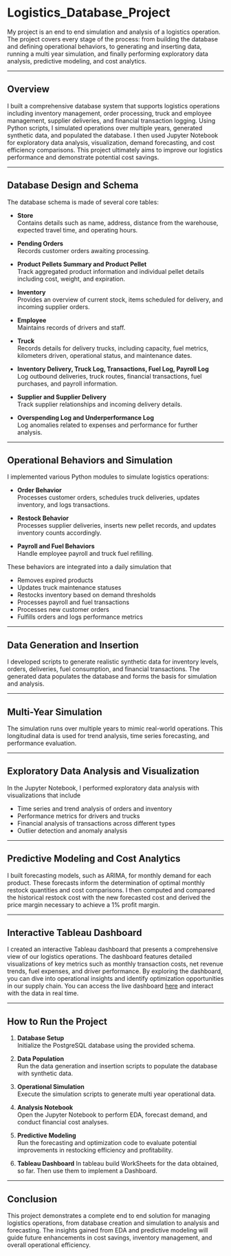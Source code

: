 # Logistics_Database_Project

My project is an end to end simulation and analysis of a logistics operation. The project covers every stage of the process: from building the database and defining operational behaviors, to generating and inserting data, running a multi year simulation, and finally performing exploratory data analysis, predictive modeling, and cost analytics.

---

## Overview

I built a comprehensive database system that supports logistics operations including inventory management, order processing, truck and employee management, supplier deliveries, and financial transaction logging. Using Python scripts, I simulated operations over multiple years, generated synthetic data, and populated the database. I then used Jupyter Notebook for exploratory data analysis, visualization, demand forecasting, and cost efficiency comparisons. This project ultimately aims to improve our logistics performance and demonstrate potential cost savings.

---

## Database Design and Schema

  The database schema is made of several core tables:

* **Store**  
  Contains details such as name, address, distance from the warehouse, expected travel time, and operating hours.

* **Pending Orders**  
  Records customer orders awaiting processing.

* **Product Pellets Summary and Product Pellet**  
  Track aggregated product information and individual pellet details including cost, weight, and expiration.

* **Inventory**  
  Provides an overview of current stock, items scheduled for delivery, and incoming supplier orders.

* **Employee**  
  Maintains records of drivers and staff.

* **Truck**  
  Records details for delivery trucks, including capacity, fuel metrics, kilometers driven, operational status, and maintenance dates.

* **Inventory Delivery, Truck Log, Transactions, Fuel Log, Payroll Log**  
  Log outbound deliveries, truck routes, financial transactions, fuel purchases, and payroll information.

* **Supplier and Supplier Delivery**  
  Track supplier relationships and incoming delivery details.

* **Overspending Log and Underperformance Log**  
  Log anomalies related to expenses and performance for further analysis.

---

## Operational Behaviors and Simulation

I implemented various Python modules to simulate logistics operations:

* **Order Behavior**  
  Processes customer orders, schedules truck deliveries, updates inventory, and logs transactions.

* **Restock Behavior**  
  Processes supplier deliveries, inserts new pellet records, and updates inventory counts accordingly.

* **Payroll and Fuel Behaviors**  
  Handle employee payroll and truck fuel refilling.

These behaviors are integrated into a daily simulation that

* Removes expired products  
* Updates truck maintenance statuses  
* Restocks inventory based on demand thresholds  
* Processes payroll and fuel transactions  
* Processes new customer orders  
* Fulfills orders and logs performance metrics

---

## Data Generation and Insertion

I developed scripts to generate realistic synthetic data for inventory levels, orders, deliveries, fuel consumption, and financial transactions. The generated data populates the database and forms the basis for simulation and analysis.

---

## Multi-Year Simulation

The simulation runs over multiple years to mimic real-world operations. This longitudinal data is used for trend analysis, time series forecasting, and performance evaluation.

---

## Exploratory Data Analysis and Visualization

In the Jupyter Notebook, I performed exploratory data analysis with visualizations that include

* Time series and trend analysis of orders and inventory  
* Performance metrics for drivers and trucks  
* Financial analysis of transactions across different types  
* Outlier detection and anomaly analysis

---

## Predictive Modeling and Cost Analytics

I built forecasting models, such as ARIMA, for monthly demand for each product. These forecasts inform the determination of optimal monthly restock quantities and cost comparisons. I then computed and compared the historical restock cost with the new forecasted cost and derived the price margin necessary to achieve a 1% profit margin.

---

## Interactive Tableau Dashboard

I created an interactive Tableau dashboard that presents a comprehensive view of our logistics operations. The dashboard features detailed visualizations of key metrics such as monthly transaction costs, net revenue trends, fuel expenses, and driver performance. By exploring the dashboard, you can dive into operational insights and identify optimization opportunities in our supply chain. You can access the live dashboard [here](https://public.tableau.com/views/Logistics_17445446866560/Dashboard2?:language=en-US&:sid=&:redirect=auth&:display_count=n&:origin=viz_share_link) and interact with the data in real time.

---

## How to Run the Project

1. **Database Setup**  
   Initialize the PostgreSQL database using the provided schema.

2. **Data Population**  
   Run the data generation and insertion scripts to populate the database with synthetic data.

3. **Operational Simulation**  
   Execute the simulation scripts to generate multi year operational data.

4. **Analysis Notebook**  
   Open the Jupyter Notebook to perform EDA, forecast demand, and conduct financial cost analyses.

5. **Predictive Modeling**  
   Run the forecasting and optimization code to evaluate potential improvements in restocking efficiency and profitability.

6. **Tableau Dashboard**
   In tableau build WorkSheets for the data obtained, so far. Then use them to implement a Dashboard.

---

## Conclusion

This project demonstrates a complete end to end solution for managing logistics operations, from database creation and simulation to analysis and forecasting. The insights gained from EDA and predictive modeling will guide future enhancements in cost savings, inventory management, and overall operational efficiency.
